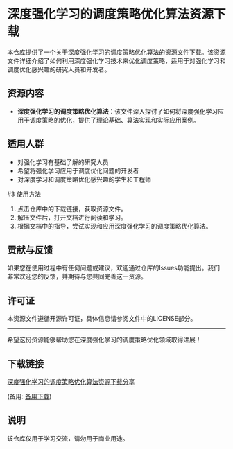 # 深度强化学习的调度策略优化算法资源下载

本仓库提供了一个关于深度强化学习的调度策略优化算法的资源文件下载。该资源文件详细介绍了如何利用深度强化学习技术来优化调度策略，适用于对强化学习和调度优化感兴趣的研究人员和开发者。

## 资源内容

- **深度强化学习的调度策略优化算法**：该文件深入探讨了如何将深度强化学习应用于调度策略的优化，提供了理论基础、算法实现和实际应用案例。

## 适用人群

- 对强化学习有基础了解的研究人员
- 希望将强化学习应用于调度优化问题的开发者
- 对深度学习和调度策略优化感兴趣的学生和工程师

#3 使用方法

1. 点击仓库中的下载链接，获取资源文件。
2. 解压文件后，打开文档进行阅读和学习。
3. 根据文档中的指导，尝试实现和应用深度强化学习的调度策略优化算法。

## 贡献与反馈

如果您在使用过程中有任何问题或建议，欢迎通过仓库的Issues功能提出。我们非常欢迎您的反馈，并期待与您共同完善这一资源。

## 许可证

本资源文件遵循开源许可证，具体信息请参阅文件中的LICENSE部分。

---

希望这份资源能够帮助您在深度强化学习的调度策略优化领域取得进展！

## 下载链接
[深度强化学习的调度策略优化算法资源下载分享](https://pan.quark.cn/s/8db5d67f925d) 

(备用: [备用下载](https://pan.baidu.com/s/1pDSgJ-dUtMHDF_dql9Ywrw?pwd=1234))

## 说明

该仓库仅用于学习交流，请勿用于商业用途。
